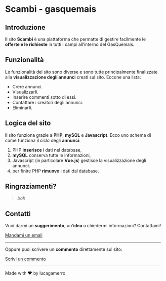 # Scambi - gasquemais

## Introduzione
Il sito **Scambi** è una piattaforma che permatte di gestire facilmente le **offerte e le richieste** in tutti i campi all'interno del GasQuemais. 

## Funzionalità
Le funzionalità del sito sono diverse e sono tutte principalmente finalizzate alla **visualizzazione degli annunci** creati sul sito. Eccone una lista:
- Crere annunci.
- Visualizzarli.
- Inserire commenti sotto di essi.
- Contattare i creatori degli annunci.
- Eliminarli.

## Logica del sito
Il sito funziona grazie a **PHP**, **mySQL** e **Javascript**. Ecco uno schema di come funziona il ciclo degli **annunci**:
1. PHP **inserisce** i dati nel database,
2. **mySQL** conserva tutte le informazioni,
3. Javascript (in particolare **Vue.js**) gestisce la visualizzazione degli annunci. 
4. per finire PHP **rimuove** i dati dal database.

## Ringraziamenti?
> *boh*

## Contatti
Vuoi darmi un **suggerimento**, un'**idea** o chiedermi informazioni? Contattami!


 [Mandami un email](mailto:sitoscambi@gmail.com)
___

Oppure puoi scrivere un **commento** direttamente sul sito:


 [Scrivi un commento](https://gasquemais.000webhostapp.com/about.php#comm)
___

Made with ❤️ by lucagamerro
